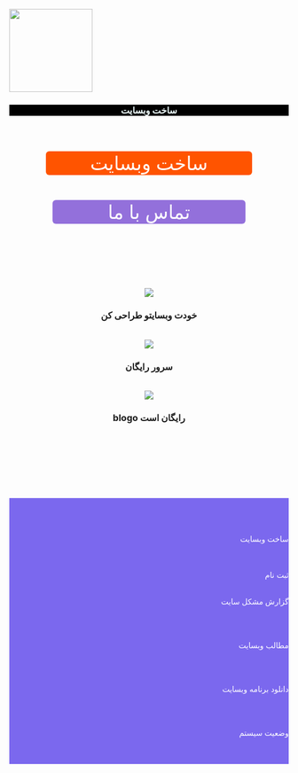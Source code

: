 <p align="ceter" style="text-align: left;">
<img width="150" height="150" src="https://user-images.githubusercontent.com/77159072/126009207-e940ca64-fa1d-48f2-b1f8-caba73de8a4d.jpg">
</p>
<script>
 

console.log("اگر شما برنامه نویس هستید به این وبسایت خوش آمدید ")






</script>


<html lang="fa-IR">
<head>













</head>


<body style="text-align: right;">
<title>ساخت وب سایت</title>
<center>
<h3 style="color:#F0FFFF; background-color:#000000;text-align: center;">ساخت وبسایت</h3>
<a/>
</center>
<br>

<br>

<div class="wrapper" style="text-align: center; " >
 



  <a href="blog.my.html" class="button" style="background-color:#FF5400; color:#FFFFFF;padding:1px 80px; text-decoration:none; display: inline-block; cursor: pointer; border-radius:6px; border:2px   text-align: center; font-size: 34px; ">ساخت وبسایت</a>

</div>
<br>
<div class="wrapper" style="text-align: center; " >
 



  <a href="#" class="button" style="background-color:#9370DB; color:#FFFFFF; padding:1px 100px; text-decoration:none; display: inline-block; cursor: pointer; border-radius:6px; border:2px  text-align: center; font-size: 34px; ">تماس با ما</a>


</div>




<main>





<br>

<br>
<br>

<br>

<br>

<br>

<center> 
<a href="dt.html">


<img src= "https://user-images.githubusercontent.com/77159072/125670662-bf4aad8f-004c-4a5f-88a0-4d60a81a66dc.jpg">
<br>
</a>

<h3>خودت وبسایتو طراحی کن</h3>
<br>

<a href="cv.html">
<img src= "https://user-images.githubusercontent.com/77159072/125669934-caa2cbab-61bd-4cd1-8c94-dd52b0a397ad.png">
<br>
</a>
<h3>سرور رایگان</h3>
<br>
<a href="lotbm.html">
<img src= "https://user-images.githubusercontent.com/77159072/125669434-95b9ce9d-4a25-42fa-a000-7513ef75b478.jpg">
<br>
</a>
<h3>blogo رایگان است</h3>
<br>


</center>





<footer>


</footer>

<br>

<br>
<br>

<br>
<br>

<br>
<div style="background-color:#7B68EE; text-align: right; ">
<br>
<br>
<br>  <a href="blog.my.html" style="color:#FFF; text-decoration:none;">


ساخت وبسایت 


</a>
<br>
<br>
<a href="blog.html" style="color:#FFF; text-decoration:none;">
ثبت نام

</a>
<br>
<br>

<a href="help.html" style="color:#FFF; text-decoration:none;">


 


گزارش مشکل سایت
</a>




<br>
<br>
<a href="ermas.html" style="color:#FFF; text-decoration:none;">

مطالب وبسایت




</a>
<br>
<br>
<a href="don12.html" style="color:#FFF; text-decoration:none;">

دانلود برنامه وبسایت 



</a>
<br>
<br>
<a href="https://assspt.github.io/status.blogo/" style="color:#FFF; text-decoration:none;">

 وضعیت سیستم



</a>

<br>
<br>
</div>
